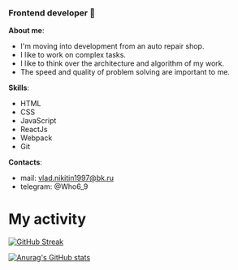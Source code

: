 ### Frontend developer 👋

**About me**:
* I'm moving into development from an auto repair shop.
* I like to work on complex tasks.
* I like to think over the architecture and algorithm of my work.
* The speed and quality of problem solving are important to me.

**Skills**:
* HTML
* CSS
* JavaScript
* ReactJs
* Webpack
* Git

**Contacts**:
* mail: vlad.nikitin1997@bk.ru
* telegram: @Who6_9

# My activity

[![GitHub Streak](https://github-readme-streak-stats.herokuapp.com/?user=BeRealDude)](https://git.io/streak-stats)

[![Anurag's GitHub stats](https://github-readme-stats.vercel.app/api?username=BeRealDude)](https://github.com/anuraghazra/github-readme-stats)

